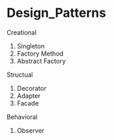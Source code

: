 # Design_Patterns

Creational
1) Singleton
2) Factory Method
3) Abstract Factory

Structual
1) Decorator
2) Adapter
3) Facade

Behavioral
1) Observer